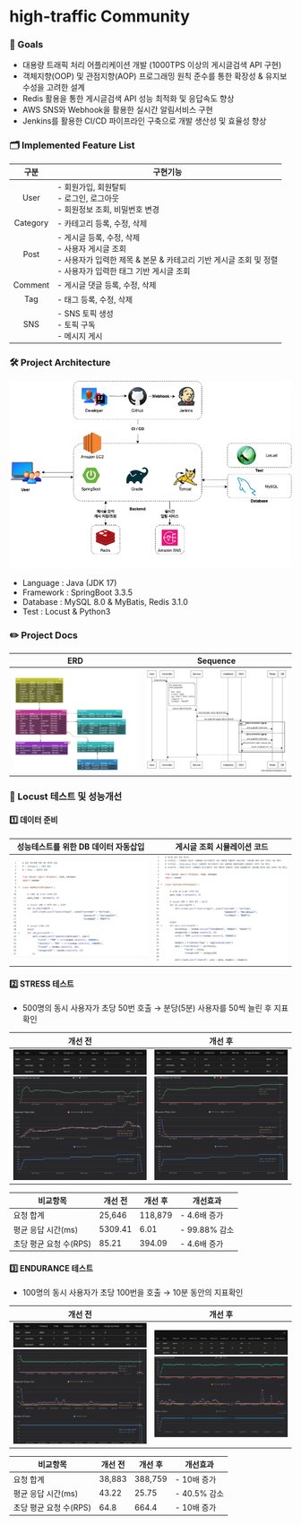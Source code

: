 # high-traffic Community
### 🎯 Goals
- 대용량 트래픽 처리 어플리케이션 개발 (1000TPS 이상의 게시글검색 API 구현)
- 객체지향(OOP) 및 관점지향(AOP) 프로그래밍 원칙 준수를 통한 확장성 & 유지보수성을 고려한 설계
- Redis 활용을 통한 게시글검색 API 성능 최적화 및 응답속도 향상
- AWS SNS와 Webhook을 활용한 실시간 알림서비스 구현
- Jenkins를 활용한 CI/CD 파이프라인 구축으로 개발 생산성 및 효율성 향상

### 🗂️ Implemented Feature List
|구분| 구현기능                                                                                                         |
|:---:|--------------------------------------------------------------------------------------------------------------|
|User| - 회원가입, 회원탈퇴 <br> - 로그인, 로그아웃 <br> - 회원정보 조회, 비밀번호 변경                                                        |
|Category| - 카테고리 등록, 수정, 삭제                                                                                            |
|Post| - 게시글 등록, 수정, 삭제 <br> - 사용자 게시글 조회 <br> - 사용자가 입력한 제목 & 본문 & 카테고리 기반 게시글 조회 및 정렬 <br> - 사용자가 입력한 태그 기반 게시글 조회|
|Comment| - 게시글 댓글 등록, 수정, 삭제|
|Tag|- 태그 등록, 수정, 삭제|
|SNS|- SNS 토픽 생성 <br> - 토픽 구독 <br> - 메시지 게시|

### 🛠️ Project Architecture
![ProjectArchitecture.png](readmeImages/ProjectArchitecture.png)
- Language : Java (JDK 17)
- Framework : SpringBoot 3.3.5
- Database : MySQL 8.0 & MyBatis, Redis 3.1.0
- Test : Locust & Python3

### ✏️ Project Docs
|**ERD**|**Sequence**|
|:---:|:---:|
|![ERD.png](readmeImages/ERD.png)|![Sequence-postSearch.png](readmeImages/Sequence-postSearch.png)|

### 🚀 Locust 테스트 및 성능개선
#### 1️⃣ 데이터 준비
|                **성능테스트를 위한 DB 데이터 자동삽입**                 | **게시글 조회 시뮬레이션 코드** |
|:--------------------------------------------------------:|:-------------------:|
| ![Locust-AddPost.png](readmeImages%2FLocust-AddPost.png) |![Locust-SearchPost.png](readmeImages%2FLocust-SearchPost.png)|

#### 2️⃣ STRESS 테스트
- 500명의 동시 사용자가 초당 50번 호출 →  분당(5분) 사용자를 50씩 늘린 후 지표확인

|                            **개선 전**                            |                            **개선 후**                            |
|:--------------------------------------------------------------:|:--------------------------------------------------------------:|
| ![Locust-Stress-B.png](readmeImages%2FLocust-Stress-B.png)<br>![Locust-Stress-B-Chart.png](readmeImages%2FLocust-Stress-B-Chart.png) | ![Locust-Stress-A.png](readmeImages%2FLocust-Stress-A.png)<br>![Locust-Stress-A-Chart.png](readmeImages%2FLocust-Stress-A-Chart.png) |

| **비교항목**       |**개선 전**|**개선 후**| **개선효과**    |
|----------------|-------|-------|-------------|
| 요청 합계          |25,646|118,879| - 4.6배 증가   |
| 평균 응답 시간(ms)   |5309.41|6.01| - 99.88% 감소 |
| 초당 평균 요청 수(RPS)|85.21|394.09| - 4.6배 증가   |

#### 3️⃣ ENDURANCE 테스트
- 100명의 동시 사용자가 초당 100번을 호출 → 10분 동안의 지표확인

|                               **개선 전**                                |                               **개선 후**                               |
|:---------------------------------------------------------------------:|:--------------------------------------------------------------------:|
| ![Locust-Endurance-B.png](readmeImages%2FLocust-Endurance-B.png)<br>![Locust-Endurance-B-Chart.png](readmeImages%2FLocust-Endurance-B-Chart.png)|![Locust-Endurance-A.png](readmeImages%2FLocust-Endurance-A.png)<br>![Locust-Endurance-A-Chart.png](readmeImages%2FLocust-Endurance-A-Chart.png)|

|**비교항목**|**개선 전**|**개선 후**| **개선효과**   |
|---|---|---|------------|
|요청 합계|38,883|388,759| - 10배 증가   |
|평균 응답 시간(ms)|43.22|25.75| - 40.5% 감소 |
|초당 평균 요청 수(RPS)|64.8|664.4| - 10배 증가   |